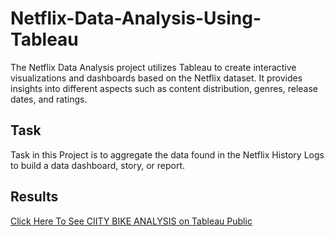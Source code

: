 # Netflix-Data-Analysis-Using-Tableau

The Netflix Data Analysis project utilizes Tableau to create interactive visualizations and dashboards based on the Netflix dataset. It provides insights into different aspects such as content distribution, genres, release dates, and ratings.

## Task

Task in this Project is to aggregate the data found in the Netflix History Logs to build a data dashboard, story, or report. 

## Results 

[Click Here To See CIITY BIKE ANALYSIS on Tableau Public](https://public.tableau.com/views/Netflix_Dashboard_17145086865090/Netflix?:language=en-US&:sid=&:display_count=n&:origin=viz_share_link) 
